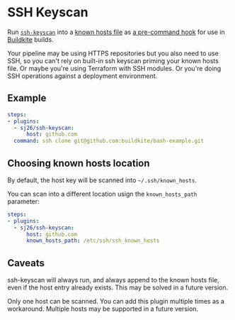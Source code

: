 # SSH Keyscan

Run [`ssh-keyscan`] into a [known hosts file] as [a pre-command hook] for use in [Buildkite] builds.

Your pipeline may be using HTTPS repositories but you also need to use SSH, so you can't rely on built-in ssh keyscan priming your known hosts file. Or maybe you're using Terraform with SSH modules. Or you're doing SSH operations against a deployment environment.

  [`ssh-keyscan`]: https://man.openbsd.org/ssh-keyscan.1
  [known hosts file]: https://man.openbsd.org/sshd.8#SSH_KNOWN_HOSTS_FILE_FORMAT
  [a pre-command hook]: https://buildkite.com/docs/agent/v3/hooks#job-lifecycle-hooks
  [Buildkite]: https://buildkite.com

## Example

```yaml
steps:
- plugins:
  - sj26/ssh-keyscan:
      host: github.com
  command: ssh clone git@github.com:buildkite/bash-example.git
```

## Choosing known hosts location

By default, the host key will be scanned into `~/.ssh/known_hosts`.

You can scan into a different location usign the `known_hosts_path` parameter:

```yaml
steps:
- plugins:
  - sj26/ssh-keyscan:
      host: github.com
      known_hosts_path: /etc/ssh/ssh_known_hosts
```

## Caveats

ssh-keyscan will always run, and always append to the known hosts file, even if the host entry already exists. This may be solved in a future version.

Only one host can be scanned. You can add this plugin multiple times as a workaround. Multiple hosts may be supported in a future version.
